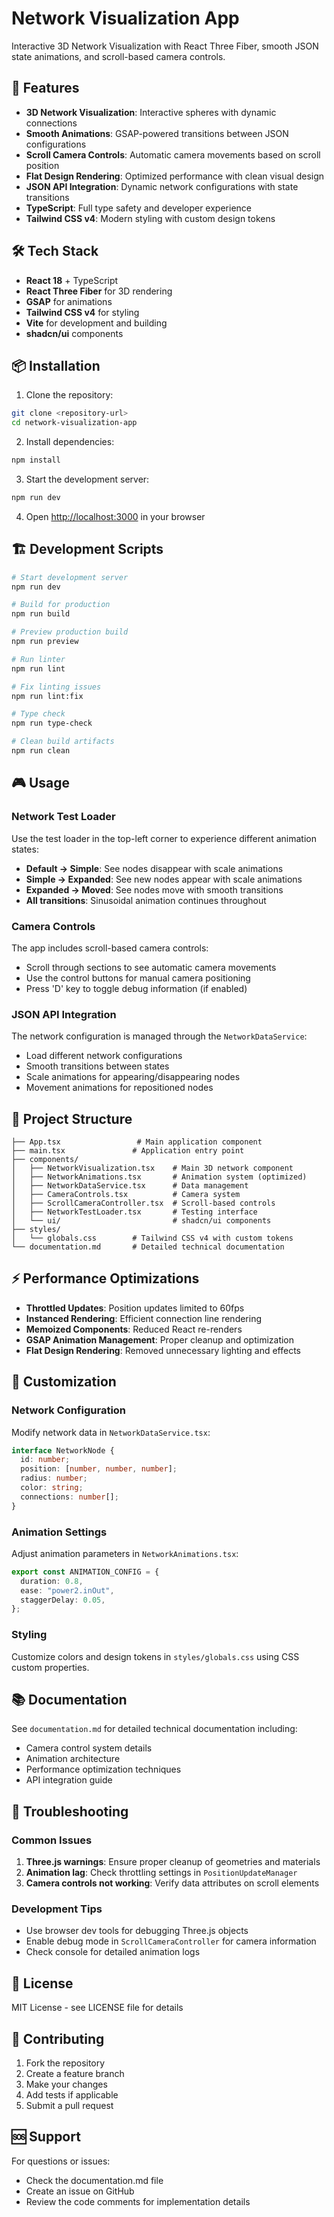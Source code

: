 # Network Visualization App

Interactive 3D Network Visualization with React Three Fiber, smooth JSON state animations, and scroll-based camera controls.

## 🚀 Features

- **3D Network Visualization**: Interactive spheres with dynamic connections
- **Smooth Animations**: GSAP-powered transitions between JSON configurations
- **Scroll Camera Controls**: Automatic camera movements based on scroll position
- **Flat Design Rendering**: Optimized performance with clean visual design
- **JSON API Integration**: Dynamic network configurations with state transitions
- **TypeScript**: Full type safety and developer experience
- **Tailwind CSS v4**: Modern styling with custom design tokens

## 🛠️ Tech Stack

- **React 18** + TypeScript
- **React Three Fiber** for 3D rendering
- **GSAP** for animations
- **Tailwind CSS v4** for styling
- **Vite** for development and building
- **shadcn/ui** components

## 📦 Installation

1. Clone the repository:
```bash
git clone <repository-url>
cd network-visualization-app
```

2. Install dependencies:
```bash
npm install
```

3. Start the development server:
```bash
npm run dev
```

4. Open [http://localhost:3000](http://localhost:3000) in your browser

## 🏗️ Development Scripts

```bash
# Start development server
npm run dev

# Build for production
npm run build

# Preview production build
npm run preview

# Run linter
npm run lint

# Fix linting issues
npm run lint:fix

# Type check
npm run type-check

# Clean build artifacts
npm run clean
```

## 🎮 Usage

### Network Test Loader

Use the test loader in the top-left corner to experience different animation states:
- **Default → Simple**: See nodes disappear with scale animations
- **Simple → Expanded**: See new nodes appear with scale animations  
- **Expanded → Moved**: See nodes move with smooth transitions
- **All transitions**: Sinusoidal animation continues throughout

### Camera Controls

The app includes scroll-based camera controls:
- Scroll through sections to see automatic camera movements
- Use the control buttons for manual camera positioning
- Press 'D' key to toggle debug information (if enabled)

### JSON API Integration

The network configuration is managed through the `NetworkDataService`:
- Load different network configurations
- Smooth transitions between states
- Scale animations for appearing/disappearing nodes
- Movement animations for repositioned nodes

## 📁 Project Structure

```
├── App.tsx                 # Main application component
├── main.tsx               # Application entry point
├── components/
│   ├── NetworkVisualization.tsx    # Main 3D network component
│   ├── NetworkAnimations.tsx       # Animation system (optimized)
│   ├── NetworkDataService.tsx      # Data management
│   ├── CameraControls.tsx          # Camera system
│   ├── ScrollCameraController.tsx  # Scroll-based controls
│   ├── NetworkTestLoader.tsx       # Testing interface
│   └── ui/                         # shadcn/ui components
├── styles/
│   └── globals.css        # Tailwind CSS v4 with custom tokens
└── documentation.md       # Detailed technical documentation
```

## ⚡ Performance Optimizations

- **Throttled Updates**: Position updates limited to 60fps
- **Instanced Rendering**: Efficient connection line rendering
- **Memoized Components**: Reduced React re-renders
- **GSAP Animation Management**: Proper cleanup and optimization
- **Flat Design Rendering**: Removed unnecessary lighting and effects

## 🎨 Customization

### Network Configuration

Modify network data in `NetworkDataService.tsx`:
```typescript
interface NetworkNode {
  id: number;
  position: [number, number, number];
  radius: number;
  color: string;
  connections: number[];
}
```

### Animation Settings

Adjust animation parameters in `NetworkAnimations.tsx`:
```typescript
export const ANIMATION_CONFIG = {
  duration: 0.8,
  ease: "power2.inOut",
  staggerDelay: 0.05,
};
```

### Styling

Customize colors and design tokens in `styles/globals.css` using CSS custom properties.

## 📚 Documentation

See `documentation.md` for detailed technical documentation including:
- Camera control system details
- Animation architecture
- Performance optimization techniques
- API integration guide

## 🐛 Troubleshooting

### Common Issues

1. **Three.js warnings**: Ensure proper cleanup of geometries and materials
2. **Animation lag**: Check throttling settings in `PositionUpdateManager`
3. **Camera controls not working**: Verify data attributes on scroll elements

### Development Tips

- Use browser dev tools for debugging Three.js objects
- Enable debug mode in `ScrollCameraController` for camera information
- Check console for detailed animation logs

## 📄 License

MIT License - see LICENSE file for details

## 🤝 Contributing

1. Fork the repository
2. Create a feature branch
3. Make your changes
4. Add tests if applicable
5. Submit a pull request

## 🆘 Support

For questions or issues:
- Check the documentation.md file
- Create an issue on GitHub
- Review the code comments for implementation details